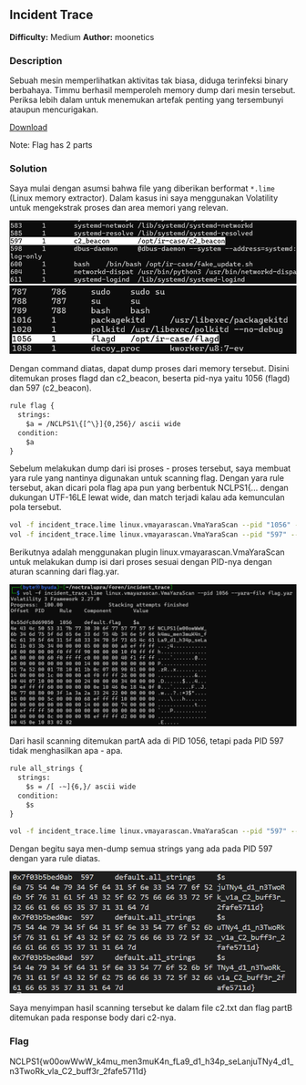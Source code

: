 ## Incident Trace
**Difficulty:** Medium
**Author:** moonetics

### Description
Sebuah mesin memperlihatkan aktivitas tak biasa, diduga terinfeksi binary berbahaya. Timmu berhasil memperoleh memory dump dari mesin tersebut. Periksa lebih dalam untuk menemukan artefak penting yang tersembunyi ataupun mencurigakan.

[Download](https://drive.google.com/file/d/1SP2rBKwu5wlDpr81rc7Ngvr5ii87dH6G/view)

Note: Flag has 2 parts

### Solution
Saya mulai dengan asumsi bahwa file yang diberikan berformat `*.lime` (Linux memory extractor). Dalam kasus ini saya menggunakan Volatility untuk mengekstrak proses dan area memori yang relevan. 

![alt text](image.png)
![alt text](image-1.png)

Dengan command diatas, dapat dump proses dari memory tersebut. Disini ditemukan proses flagd dan c2_beacon, beserta pid-nya yaitu 1056 (flagd) dan 597 (c2_beacon).

```yara
rule flag {
  strings:
    $a = /NCLPS1\{[^\}]{0,256}/ ascii wide
  condition:
    $a
}
```

Sebelum melakukan dump dari isi proses - proses tersebut, saya membuat yara rule yang nantinya digunakan untuk scanning flag. Dengan yara rule tersebut, akan dicari pola flag apa pun yang berbentuk NCLPS1{... dengan dukungan UTF-16LE lewat wide, dan match terjadi kalau ada kemunculan pola tersebut.

```bash
vol -f incident_trace.lime linux.vmayarascan.VmaYaraScan --pid "1056" --yara-file flag.yar
vol -f incident_trace.lime linux.vmayarascan.VmaYaraScan --pid "597" --yara-file flag.yar
```

Berikutnya adalah menggunakan plugin linux.vmayarascan.VmaYaraScan untuk melakukan dump isi dari proses sesuai dengan PID-nya dengan aturan scanning dari flag.yar.

![alt text](image-2.png)

Dari hasil scanning ditemukan partA ada di PID 1056, tetapi pada PID 597 tidak menghasilkan apa - apa.

```yara
rule all_strings {
  strings:
    $s = /[ -~]{6,}/ ascii wide
  condition:
    $s
}
```
```bash
vol -f incident_trace.lime linux.vmayarascan.VmaYaraScan --pid "597" --yara-file flag.yar
```

Dengan begitu saya men-dump semua strings yang ada pada PID 597 dengan yara rule diatas.

![alt text](image-3.png)

Saya menyimpan hasil scanning tersebut ke dalam file c2.txt dan flag partB ditemukan pada response body dari c2-nya.

### Flag
NCLPS1{w00owWwW_k4mu_men3muK4n_fLa9_d1_h34p_seLanjuTNy4_d1_n3TwoRk_vla_C2_buff3r_2fafe5711d}
